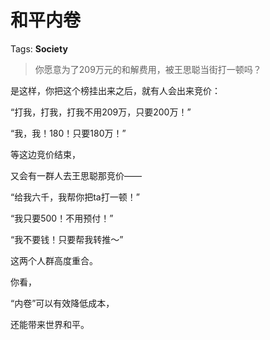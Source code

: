 # 和平内卷

Tags: **Society**

> 你愿意为了209万元的和解费用，被王思聪当街打一顿吗？



是这样，你把这个榜挂出来之后，就有人会出来竞价：

“打我，打我，打我不用209万，只要200万！”

“我，我！180！只要180万！”

  


等这边竞价结束，

又会有一群人去王思聪那竞价——

“给我六千，我帮你把ta打一顿！”

“我只要500！不用预付！”

“我不要钱！只要帮我转推～”

  


这两个人群高度重合。

  


你看，

“内卷”可以有效降低成本，

还能带来世界和平。



